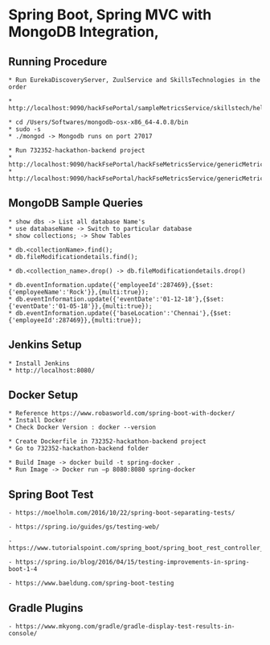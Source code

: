 # Spring Boot, Spring MVC with MongoDB Integration, 

## Running Procedure
	* Run EurekaDiscoveryServer, ZuulService and SkillsTechnologies in the order
	
	* http://localhost:9090/hackFsePortal/sampleMetricsService/skillstech/hello 
	
	* cd /Users/Softwares/mongodb-osx-x86_64-4.0.8/bin
	* sudo -s
	* ./mongod -> Mongodb runs on port 27017
	
	* Run 732352-hackathon-backend project
	* http://localhost:9090/hackFsePortal/hackFseMetricsService/genericMetric/uniqueVolunteeringDetails
	* http://localhost:9090/hackFsePortal/hackFseMetricsService/genericMetric/volunteeringEffort
	

	
## MongoDB Sample Queries
	* show dbs -> List all database Name's 
	* use databaseName -> Switch to particular database
	* show collections; -> Show Tables

	* db.<collectionName>.find();
	* db.fileModificationdetails.find();

	* db.<collection_name>.drop() -> db.fileModificationdetails.drop()

	* db.eventInformation.update({'employeeId':287469},{$set:{'employeeName':'Rock'}},{multi:true});
	* db.eventInformation.update({'eventDate':'01-12-18'},{$set:{'eventDate':'01-05-18'}},{multi:true});
	* db.eventInformation.update({'baseLocation':'Chennai'},{$set:{'employeeId':287469}},{multi:true});


## Jenkins Setup
	* Install Jenkins
	* http://localhost:8080/
	
## Docker Setup
	* Reference https://www.robasworld.com/spring-boot-with-docker/
	* Install Docker
	* Check Docker Version : docker --version
	
	* Create Dockerfile in 732352-hackathon-backend project
	* Go to 732352-hackathon-backend folder
	
	* Build Image -> docker build -t spring-docker .
	* Run Image -> Docker run –p 8080:8080 spring-docker
	
## Spring Boot Test
	- https://moelholm.com/2016/10/22/spring-boot-separating-tests/

	- https://spring.io/guides/gs/testing-web/

	- https://www.tutorialspoint.com/spring_boot/spring_boot_rest_controller_unit_test.htm

	- https://spring.io/blog/2016/04/15/testing-improvements-in-spring-boot-1-4

	- https://www.baeldung.com/spring-boot-testing 
	
## Gradle Plugins

	- https://www.mkyong.com/gradle/gradle-display-test-results-in-console/